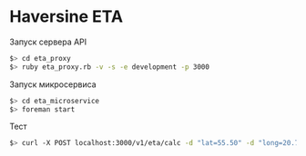 # Haversine ETA

Запуск сервера API

```bash
$> cd eta_proxy
$> ruby eta_proxy.rb -v -s -e development -p 3000
```

Запуск микросервиса

```bash
$> cd eta_microservice
$> foreman start
```

Тест
```bash
$> curl -X POST localhost:3000/v1/eta/calc -d "lat=55.50" -d "long=20.70"
```

